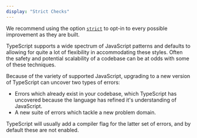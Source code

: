 ```yaml
---
display: "Strict Checks"
---
```


We recommend using the option [`strict`](#strict) to opt-in to every possible improvement as they are built.

TypeScript supports a wide spectrum of JavaScript patterns and defaults to allowing for quite a lot of flexibility in accommodating these styles.
Often the safety and potential scalability of a codebase can be at odds with some of these techniques.

Because of the variety of supported JavaScript, upgrading to a new version of TypeScript can uncover two types of errors:

- Errors which already exist in your codebase, which TypeScript has uncovered because the language has refined it's understanding of JavaScript.
- A new suite of errors which tackle a new problem domain.

TypeScript will usually add a compiler flag for the latter set of errors, and by default these are not enabled.

